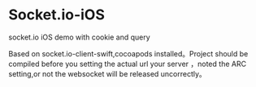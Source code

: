 # Socket.io-iOS
socket.io iOS demo with cookie and query

Based on socket.io-client-swift,cocoapods installed。Project should be compiled before you setting the actual url your server ，noted the ARC setting,or not the websocket will be released uncorrectly。

